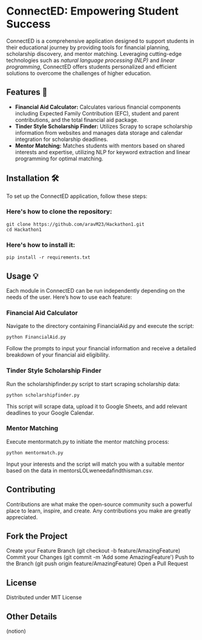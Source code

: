 # ConnectED: Empowering Student Success

ConnectED is a comprehensive application designed to support students in their educational journey by providing tools for financial planning, scholarship discovery, and mentor matching. Leveraging cutting-edge technologies such as *natural language processing (NLP)* and *linear programming*, ConnectED offers students personalized and efficient solutions to overcome the challenges of higher education.

## Features 🚀
- **Financial Aid Calculator:** Calculates various financial components including Expected Family Contribution (EFC), student and parent contributions, and the total financial aid package.
- **Tinder Style Scholarship Finder:** Utilizes Scrapy to scrape scholarship information from websites and manages data storage and calendar integration for scholarship deadlines.
- **Mentor Matching:** Matches students with mentors based on shared interests and expertise, utilizing NLP for keyword extraction and linear programming for optimal matching.

## Installation 🛠️
To set up the ConnectED application, follow these steps:
### Here's how to clone the repository:
```
git clone https://github.com/aravM23/Hackathon1.git
cd Hackathon1
```
### Here's how to install it:
```
pip install -r requirements.txt
```
## Usage 💡
Each module in ConnectED can be run independently depending on the needs of the user. Here’s how to use each feature:

### Financial Aid Calculator
Navigate to the directory containing FinancialAid.py and execute the script:
```
python FinancialAid.py
```
Follow the prompts to input your financial information and receive a detailed breakdown of your financial aid eligibility.

### Tinder Style Scholarship Finder
Run the scholarshipfinder.py script to start scraping scholarship data:
```
python scholarshipfinder.py
```
This script will scrape data, upload it to Google Sheets, and add relevant deadlines to your Google Calendar.

### Mentor Matching
Execute mentormatch.py to initiate the mentor matching process:
```
python mentormatch.py
```
Input your interests and the script will match you with a suitable mentor based on the data in mentorsLOLweneedafindthisman.csv.

## Contributing
Contributions are what make the open-source community such a powerful place to learn, inspire, and create. Any contributions you make are greatly appreciated.

## Fork the Project
Create your Feature Branch (git checkout -b feature/AmazingFeature)
Commit your Changes (git commit -m 'Add some AmazingFeature')
Push to the Branch (git push origin feature/AmazingFeature)
Open a Pull Request

## License
Distributed under MIT License

## Other Details
(notion)
